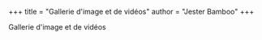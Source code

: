 +++
title = "Gallerie d'image et de vidéos"
author = "Jester Bamboo"
+++

Gallerie d'image et de vidéos
